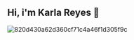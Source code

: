 ## Hi, i'm Karla Reyes 👋

![820d430a62d360cf71c4a46f1d305f9c](https://github.com/user-attachments/assets/f4347ca3-dcdf-4b10-bcb8-0a0d17024dd2)
